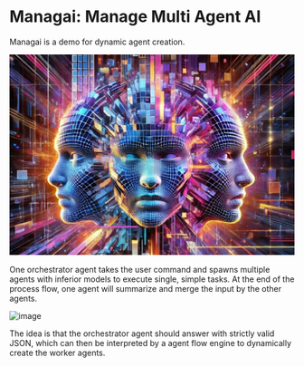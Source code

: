 ﻿# Managai: Manage Multi Agent AI

Managai is a demo for dynamic agent creation.

![manyagentai.webp](docs/manyagentai.webp)

One orchestrator agent takes the user command and spawns multiple agents with inferior models to execute single, simple tasks. At the end of the process flow, one agent will summarize and merge the input by the other agents.

![image](https://github.com/user-attachments/assets/6d9f57a3-975a-43c2-9091-02130d8e5376)

The idea is that the orchestrator agent should answer with strictly valid JSON, which can then be interpreted by a agent flow engine to dynamically create the worker agents.
